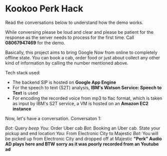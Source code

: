 # Kookoo Perk Hack
Read the conversations below to understand how the demo works.

While conversing please be loud and clear and please be patient for the response as the server needs to process for the first time. Call **08067947469** for the demo.

Basically, this project aims to bring Google Now from online to completely offline state. You can book a cab, order food or just about collect any other kind of information by calling the number mentioned above.

Tech stack used:
- The backend SIP is hosted on **Google App Engine**
- For the speech to text (S2T) analysis, **IBM's Watson Service: Speech to Text** is used
- For encoding the recorded voice from mp3 to flac format, which is taken as input by IBM's S2T service, a VM is hosted on an **Amazon EC2 instance**

Now, let's have a conversation.
Conversaton 1:

*Bot*: Query *beep*
*You*: Order Uber cab
*Bot*: Booking an Uber cab. State your pickup and end location
*You*: From Electronic City to Majestic
*Bot*: You will be picked up from Electronic City and dropped off at Majestic
**"Perk" Audio AD plays here and BTW sorry as it was poorly recorded from an Youtube ad**
